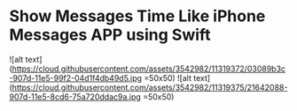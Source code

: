 # Show Messages Time Like iPhone Messages APP using Swift 
![alt text](https://cloud.githubusercontent.com/assets/3542982/11319372/03089b3c-907d-11e5-99f2-04d1f4db49d5.jpg =50x50) 
![alt text](https://cloud.githubusercontent.com/assets/3542982/11319375/21642088-907d-11e5-8cd6-75a720ddac9a.jpg =50x50)

